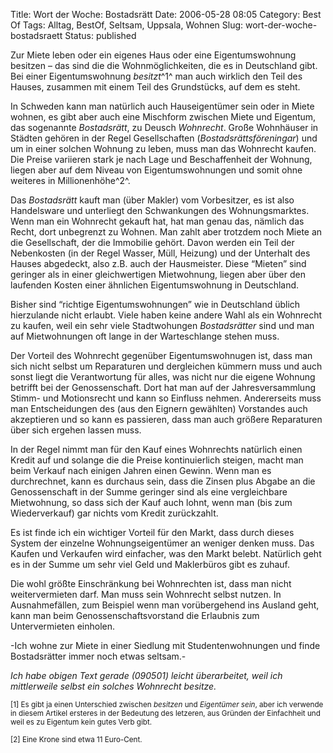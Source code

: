 Title: Wort der Woche: Bostadsrätt
Date: 2006-05-28 08:05
Category: Best Of
Tags: Alltag, BestOf, Seltsam, Uppsala, Wohnen
Slug: wort-der-woche-bostadsraett
Status: published

Zur Miete leben oder ein eigenes Haus oder eine Eigentumswohnung
besitzen – das sind die die Wohnmöglichkeiten, die es in Deutschland
gibt. Bei einer Eigentumswohnung *besitzt*^1^ man auch wirklich den Teil
des Hauses, zusammen mit einem Teil des Grundstücks, auf dem es steht.

In Schweden kann man natürlich auch Hauseigentümer sein oder in Miete
wohnen, es gibt aber auch eine Mischform zwischen Miete und Eigentum,
das sogenannte *Bostadsrätt*, zu Deusch *Wohnrecht*. Große Wohnhäuser in
Städten gehören in der Regel Gesellschaften (*Bostadsrättsföreningar*)
und um in einer solchen Wohnung zu leben, muss man das Wohnrecht kaufen.
Die Preise variieren stark je nach Lage und Beschaffenheit der Wohnung,
liegen aber auf dem Niveau von Eigentumswohnungen und somit ohne
weiteres in Millionenhöhe^2^.

Das *Bostadsrätt* kauft man (über Makler) vom Vorbesitzer, es ist also
Handelsware und unterliegt den Schwankungen des Wohnungsmarktes. Wenn
man ein Wohnrecht gekauft hat, hat man genau das, nämlich das Recht,
dort unbegrenzt zu Wohnen. Man zahlt aber trotzdem noch Miete an die
Gesellschaft, der die Immobilie gehört. Davon werden ein Teil der
Nebenkosten (in der Regel Wasser, Müll, Heizung) und der Unterhalt des
Hauses abgedeckt, also z.B. auch der Hausmeister. Diese “Mieten” sind
geringer als in einer gleichwertigen Mietwohnung, liegen aber über den
laufenden Kosten einer ähnlichen Eigentumswohnung in Deutschland.

Bisher sind “richtige Eigentumswohnungen” wie in Deutschland üblich
hierzulande nicht erlaubt. Viele haben keine andere Wahl als ein
Wohnrecht zu kaufen, weil ein sehr viele Stadtwohungen *Bostadsrätter*
sind und man auf Mietwohnungen oft lange in der Warteschlange stehen
muss.

Der Vorteil des Wohnrecht gegenüber Eigentumswohnugen ist, dass man sich
nicht selbst um Reparaturen und dergleichen kümmern muss und auch sonst
liegt die Verantwortung für alles, was nicht nur die eigene Wohnung
betrifft bei der Genossenschaft. Dort hat man auf der Jahresversammlung
Stimm- und Motionsrecht und kann so Einfluss nehmen. Andererseits muss
man Entscheidungen des (aus den Eignern gewählten) Vorstandes auch
akzeptieren und so kann es passieren, dass man auch größere Reparaturen
über sich ergehen lassen muss.

In der Regel nimmt man für den Kauf eines Wohnrechts natürlich einen
Kredit auf und solange die die Preise kontinuierlich steigen, macht man
beim Verkauf nach einigen Jahren einen Gewinn. Wenn man es durchrechnet,
kann es durchaus sein, dass die Zinsen plus Abgabe an die Genossenschaft
in der Summe geringer sind als eine vergleichbare Mietwohnung, so dass
sich der Kauf auch lohnt, wenn man (bis zum Wiederverkauf) gar nichts
vom Kredit zurückzahlt.

Es ist finde ich ein wichtiger Vorteil für den Markt, dass durch dieses
System der einzelne Wohnungseigentümer an weniger denken muss. Das
Kaufen und Verkaufen wird einfacher, was den Markt belebt. Natürlich
geht es in der Summe um sehr viel Geld und Maklerbüros gibt es zuhauf.

Die wohl größte Einschränkung bei Wohnrechten ist, dass man nicht
weitervermieten darf. Man muss sein Wohnrecht selbst nutzen. In
Ausnahmefällen, zum Beispiel wenn man vorübergehend ins Ausland geht,
kann man beim Genossenschaftsvorstand die Erlaubnis zum Untervermieten
einholen.

-Ich wohne zur Miete in einer Siedlung mit Studentenwohnungen und finde
Bostadsrätter immer noch etwas seltsam.-

*Ich habe obigen Text gerade (090501) leicht überarbeitet, weil ich
mittlerweile selbst ein solches Wohnrecht besitze.*

<small>[1] Es gibt ja einen Unterschied zwischen *besitzen* und
*Eigentümer sein*, aber ich verwende in diesem Artikel ersteres in der
Bedeutung des letzeren, aus Gründen der Einfachheit und weil es zu
Eigentum kein gutes Verb gibt.</small>

<small>[2] Eine Krone sind etwa 11 Euro-Cent.</small>

